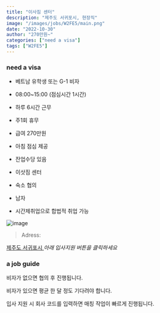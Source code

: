 ```yaml
---
title: "이사짐 센터"
description: "제주도 서귀포시, 현장직"
image: "/images/jobs/W2FE5/main.png"
date: "2022-10-30"
author: "270만원~"
categories: ["need a visa"]
tags: ["W2FE5"]
---
```


### need a visa
<!--### NO visa-->

* 베트남 유학생 또는 G-1 비자
* 08:00~15:00 (점심시간 1시간)
* 하루 6시간 근무
* 주1회 휴무
* 급여 270만원
* 아침 점심 제공
* 잔업수당 있음
* 이삿짐 센터
* 숙소 협의
* 남자

* 시간제취업으로 합법적 취업 가능

![image](/images/jobs/W2FE5/map.png)

> Adress:
<a target="_blank" rel="noopener noreferrer" href="http://map.naver.com/v5/search/%EC%A0%9C%EC%A3%BC%EB%8F%84%20%EC%84%9C%EA%B7%80%ED%8F%AC%EC%8B%9C/address/14088571.099404883,3929056.965671338,%EC%A0%9C%EC%A3%BC%ED%8A%B9%EB%B3%84%EC%9E%90%EC%B9%98%EB%8F%84%20%EC%84%9C%EA%B7%80%ED%8F%AC%EC%8B%9C,adm?c=14050048.4806788,4331313.7840355,6.46,0,0,0,dh&isCorrectAnswer=true">
    제주도 서귀포시
</a>
<!--
김성욱
-->
<cite>아래 입사지원 버튼을 클릭하세요</cite>

### a job guide
비자가 없으면 협의 후 진행됩니다.

비자가 있으면 평균 한 달 정도 기다려야 합니다.

입사 지원 시 회사 코드를 입력하면 매칭 작업이 빠르게 진행됩니다.